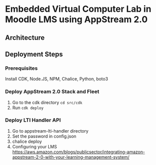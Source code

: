 # Embedded Virtual Computer Lab in Moodle LMS using AppStream 2.0

## Architecture

## Deployment Steps

### Prerequisites

Install CDK, Node.JS, NPM,
Chalice, Python, boto3

### Deploy AppStream 2.0 Stack and Fleet

1. Go to the cdk directory `cd src/cdk`
2. Run `cdk deploy`

### Deploy LTI Handler API

1. Go to appstream-lti-handler directory
2. Set the password in config.json
2. chalice deploy
3. Configuring your LMS https://aws.amazon.com/blogs/publicsector/integrating-amazon-appstream-2-0-with-your-learning-management-system/